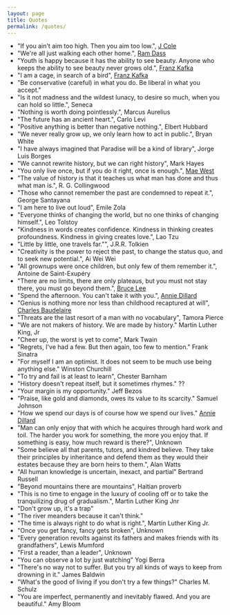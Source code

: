 ```yaml
---
layout: page
title: Quotes
permalink: /quotes/
---
```


- "If you ain't aim too high. Then you aim too low.", [J Cole](http://genius.com/J-cole-january-28th-lyrics)
- "We're all just walking each other home.", [Ram Dass](https://en.wikipedia.org/wiki/Ram_Dass)
- "Youth is happy because it has the ability to see beauty. Anyone who keeps the ability to see beauty never grows old.", [Franz Kafka](https://en.wikipedia.org/wiki/Franz_Kafka)
- "I am a cage, in search of a bird", [Franz Kafka](https://en.wikipedia.org/wiki/Franz_Kafka)
- "Be conservative (careful) in what you do. Be liberal in what you accept."
- "Is it not madness and the wildest lunacy, to desire so much, when you can hold so little.", Seneca
- "Nothing is worth doing pointlessly.", Marcus Aurelius
- "The future has an ancient heart.", Carlo Levi
- "Positive anything is better than negative nothing.", Elbert Hubbard
- "We never really grow up, we only learn how to act in public.", Bryan White
- "I have always imagined that Paradise will be a kind of library", Jorge Luis Borges
- "We cannot rewrite history, but we can right history", Mark Hayes
- "You only live once, but if you do it right, once is enough.", [Mae West](https://en.wikipedia.org/wiki/Mae_West)
- "The value of history is that it teaches us what man has done and thus what man is.", R. G. Collingwood
- "Those who cannot remember the past are condemned to repeat it.", George Santayana
- "I am here to live out loud", Emile Zola
- "Everyone thinks of changing the world, but no one thinks of changing himself.", Leo Tolstoy
- "Kindness in words creates confidence. Kindness in thinking creates profoundness. Kindness in giving creates love.", Lao Tzu
- "Little by little, one travels far."", J.R.R. Tolkien
- "Creativity is the power to reject the past, to change the status quo, and to seek new potential.", Ai Wei Wei
- "All grownups were once children, but only few of them remember it.", Antoine de Saint-Exupéry
- "There are no limits, there are only plateaus, but you must not stay there, you must go beyond them.", [Bruce Lee](https://en.wikipedia.org/wiki/Bruce_Lee)
- "Spend the afternoon. You can't take it with you.", [Annie Dillard](https://en.wikipedia.org/wiki/Annie_Dillard)
- "Genius is nothing more nor less than childhood recaptured at will", [Charles Baudelaire](https://en.wikipedia.org/wiki/Charles_Baudelaire)
- "Threats are the last resort of a man with no vocabulary", Tamora Pierce
- "We are not makers of history. We are made by history." Martin Luther King, Jr
- "Cheer up, the worst is yet to come", Mark Twain
- "Regrets, I've had a few. But then again, too few to mention." Frank Sinatra
- "For myself I am an optimist. It does not seem to be much use being anything else." Winston Churchill
- "To try and fail is at least to learn", Chester Barnham
- "History doesn't repeat itself, but it sometimes rhymes." ??
- "Your margin is my opportunity." Jeff Bezos
- "Praise, like gold and diamonds, owes its value to its scarcity." Samuel Johnson
- "How we spend our days is of course how we spend our lives." [Annie Dillard](https://en.wikipedia.org/wiki/Annie_Dillard)
- "Man can only enjoy that with which he acquires through hard work and toil. The harder you work for something, the more you enjoy that. If something is easy, how much reward is there?", Unknown
- "Some believe all that parents, tutors, and kindred believe. They take their principles by inheritance and defend them as they would their estates because they are born heirs to them.", Alan Watts
- "All human knowledge is uncertain, inexact, and partial" Bertrand Russell
- "Beyond mountains there are mountains", Haitian proverb
- "This is no time to engage in the luxury of cooling off or to take the tranquilizing drug of gradualism.", Martin Luther King Jnr
- "Don't grow up, it's a trap"
- "The river meanders because it can't think."
- "The time is always right to do what is right.", Martin Luther King Jr.
- "Once you get fancy, fancy gets broken", Unknown
- "Every generation revolts against its fathers and makes friends with its grandfathers", Lewis Mumford
- "First a reader, than a leader", Unknown
- "You can observe a lot by just watching" Yogi Berra
- "There's no way not to suffer. But you try all kinds of ways to keep from drowning in it." James Baldwin
- "What's the good of living if you don't try a few things?" Charles M. Schulz
- "You are imperfect, permanently and inevitably flawed. And you are beautiful." Amy Bloom
